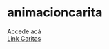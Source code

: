 # animacioncarita
Accede acá </br>
<a href="https://gvielza.github.io/animacioncarita/"> Link Caritas</a>
